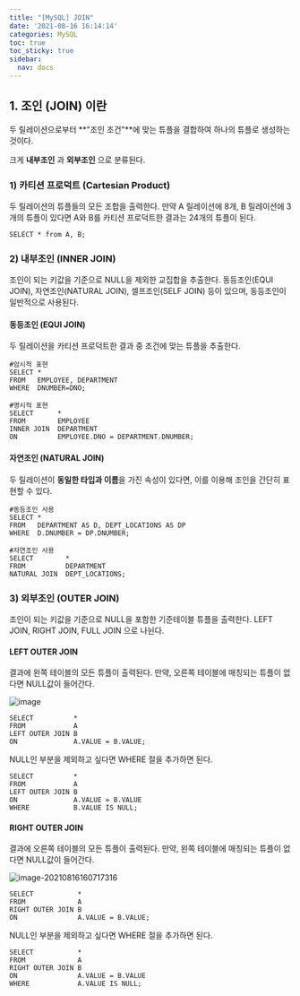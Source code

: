 ```yaml
---
title: "[MySQL] JOIN"
date: '2021-08-16 16:14:14'
categories: MySQL
toc: true
toc_sticky: true
sidebar:
  nav: docs
---
```


## 1. 조인 (JOIN) 이란

두 릴레이션으로부터 **"조인 조건"**에 맞는 튜플을 결합하여 하나의 튜플로 생성하는 것이다.

크게 **내부조인** 과 **외부조인** 으로 분류된다.



### 1) 카티션 프로덕트 (Cartesian Product)

두 릴레이션의 튜플들의 모든 조합을 출력한다. 만약 A 릴레이션에 8개, B 릴레이션에 3개의 튜플이 있다면 A와 B를 카티션 프로덕트한 결과는 24개의 튜플이 된다. 

```mysql
SELECT * from A, B;
```



### 2) 내부조인 (INNER JOIN)

조인이 되는 키값을 기준으로 NULL을 제외한 교집합을 추출한다. 동등조인(EQUI JOIN), 자연조인(NATURAL JOIN), 셀프조인(SELF JOIN) 등이 있으며, 동등조인이 일반적으로 사용된다.



#### 동등조인 (EQUI JOIN)

두 릴레이션을 카티션 프로덕트한 결과 중 조건에 맞는 튜플을 추출한다. 

```mysql
#암시적 표현
SELECT *
FROM   EMPLOYEE, DEPARTMENT
WHERE  DNUMBER=DNO;

#명시적 표현
SELECT		*
FROM 		EMPLOYEE
INNER JOIN  DEPARTMENT
ON 			EMPLOYEE.DNO = DEPARTMENT.DNUMBER;
```



#### 자연조인 (NATURAL JOIN)

두 릴레이션이 **동일한 타입과 이름**을 가진 속성이 있다면, 이를 이용해 조인을 간단히 표현할 수 있다.

```mysql
#동등조인 사용
SELECT *
FROM   DEPARTMENT AS D, DEPT_LOCATIONS AS DP
WHERE  D.DNUMBER = DP.DNUMBER;

#자연조인 사용
SELECT 		  * 
FROM 		  DEPARTMENT
NATURAL JOIN  DEPT_LOCATIONS;
```



### 3) 외부조인 (OUTER JOIN)

조인이 되는 키값을 기준으로 NULL을 포함한 기준테이블 튜플을 출력한다. LEFT JOIN, RIGHT JOIN, FULL JOIN 으로 나뉜다.



#### LEFT OUTER JOIN

결과에 왼쪽 테이블의 모든 튜플이 출력된다. 만약, 오른쪽 테이블에 매칭되는 튜플이 없다면 NULL값이 들어간다.

![image](https://user-images.githubusercontent.com/60495897/129524463-6e63804b-032f-4e36-9d15-c4804c7a8d73.png)

```mysql
SELECT 			*
FROM 			A
LEFT OUTER JOIN B
ON				A.VALUE = B.VALUE;
```



NULL인 부분을 제외하고 싶다면 WHERE 절을 추가하면 된다.

```mysql
SELECT 			*
FROM 			A
LEFT OUTER JOIN B
ON				A.VALUE = B.VALUE
WHERE			B.VALUE IS NULL;
```





#### RIGHT OUTER JOIN

결과에 오른쪽 테이블의 모든 튜플이  출력된다. 만약, 왼쪽 테이블에 매칭되는 튜플이 없다면 NULL값이 들어간다.

![image-20210816160717316](C:\Users\lewis\AppData\Roaming\Typora\typora-user-images\image-20210816160717316.png)

```mysql
SELECT 			 *
FROM 			 A
RIGHT OUTER JOIN B
ON				 A.VALUE = B.VALUE;
```



NULL인 부분을 제외하고 싶다면 WHERE 절을 추가하면 된다.

```mysql
SELECT 			 *
FROM 			 A
RIGHT OUTER JOIN B
ON				 A.VALUE = B.VALUE
WHERE			 A.VALUE IS NULL;
```

